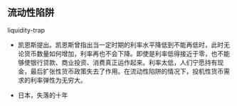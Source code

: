 <!-- 
title: 流动性陷阱
from: news
create: 2018-07-17
tags: term,economics
-->

## 流动性陷阱
 
liquidity-trap

- 凯恩斯提出。凯恩斯曾指出当一定时期的利率水平降低到不能再低时，此时无论货币数量如何增加，利率再也不会下降。即使是利率低得接近于零，也不能够使银行贷款、商业投资、消费真正运作起来。利率太低，人们宁愿持有现金，最后扩张性货币政策失去了作用。在流动性陷阱的情况下，投机性货币需求的利率弹性为无穷大。

- 日本，失落的十年

